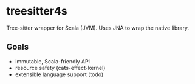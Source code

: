# treesitter4s

Tree-sitter wrapper for Scala (JVM). Uses JNA to wrap the native library.

## Goals

- immutable, Scala-friendly API
- resource safety (cats-effect-kernel)
- extensible language support (todo)
